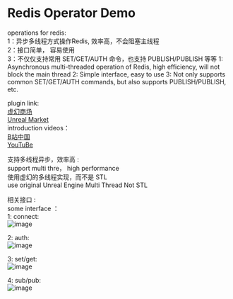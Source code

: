 # Redis Operator Demo
operations for redis:    
1：异步多线程方式操作Redis, 效率高，不会阻塞主线程   
2：接口简单， 容易使用    
3：不仅仅支持常用 SET/GET/AUTH 命令，也支持 PUBLISH/PUBLISH 等等
1: Asynchronous multi-threaded operation of Redis, high efficiency, will not block the main thread
2: Simple interface, easy to use
3: Not only supports common SET/GET/AUTH commands, but also supports PUBLISH/PUBLISH, etc.

plugin link:   
[虚幻商场](https://www.unrealengine.com/marketplace/zh-CN/product/redisoperator)  
[Unreal Market](https://www.unrealengine.com/marketplace/en-US/product/redisoperator)  
introduction videos：   
[B站中国](https://www.bilibili.com/video/BV1cF411A7Ex?share_source=copy_web&vd_source=74c5a7ee7e63695eed9e0f75ba7bbc88)  
[YouTuBe](https://www.youtube.com/watch?v=OoNrNrngZdA&t=5s)    


支持多线程异步，效率高 :     
support multi thre， high performance    
使用虚幻的多线程实现，而不是 STL    
use original Unreal Engine Multi Thread Not STL    


相关接口 :     
some interface ：    
1: connect:   
![image](https://github.com/user-attachments/assets/776a0097-4494-4747-8ade-f451aa00f573)   

2: auth:     
![image](https://github.com/user-attachments/assets/87e0b1b8-c211-4d3b-b65a-8955424b42be)    

3: set/get:    
![image](https://github.com/user-attachments/assets/72874791-702e-412c-91a9-36099202f9cb)     
    
4: sub/pub:    
![image](https://github.com/user-attachments/assets/b4f5ba34-96db-48cd-8abd-a5f7b0d176ef)    

